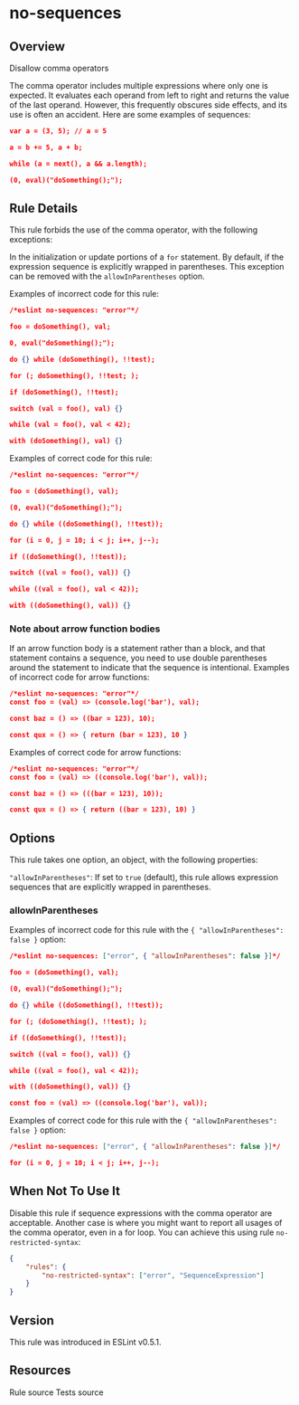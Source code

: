 
# no-sequences
## Overview
Disallow comma operators



The comma operator includes multiple expressions where only one is expected. It evaluates each operand from left to right and returns the value of the last operand. However, this frequently obscures side effects, and its use is often an accident. Here are some examples of sequences:

```json
var a = (3, 5); // a = 5

a = b += 5, a + b;

while (a = next(), a && a.length);

(0, eval)("doSomething();");
```
## Rule Details
This rule forbids the use of the comma operator, with the following exceptions:

In the initialization or update portions of a `for` statement.
By default, if the expression sequence is explicitly wrapped in parentheses. This exception can be removed with the `allowInParentheses` option.

Examples of incorrect code for this rule:


```json
/*eslint no-sequences: "error"*/

foo = doSomething(), val;

0, eval("doSomething();");

do {} while (doSomething(), !!test);

for (; doSomething(), !!test; );

if (doSomething(), !!test);

switch (val = foo(), val) {}

while (val = foo(), val < 42);

with (doSomething(), val) {}
```
Examples of correct code for this rule:


```json
/*eslint no-sequences: "error"*/

foo = (doSomething(), val);

(0, eval)("doSomething();");

do {} while ((doSomething(), !!test));

for (i = 0, j = 10; i < j; i++, j--);

if ((doSomething(), !!test));

switch ((val = foo(), val)) {}

while ((val = foo(), val < 42));

with ((doSomething(), val)) {}
```
### Note about arrow function bodies
If an arrow function body is a statement rather than a block, and that statement contains a sequence, you need to use double parentheses around the statement to indicate that the sequence is intentional.
Examples of incorrect code for arrow functions:


```json
/*eslint no-sequences: "error"*/
const foo = (val) => (console.log('bar'), val);

const baz = () => ((bar = 123), 10);

const qux = () => { return (bar = 123), 10 }
```
Examples of correct code for arrow functions:


```json
/*eslint no-sequences: "error"*/
const foo = (val) => ((console.log('bar'), val));

const baz = () => (((bar = 123), 10));

const qux = () => { return ((bar = 123), 10) }
```
## Options
This rule takes one option, an object, with the following properties:

`"allowInParentheses"`: If set to `true` (default), this rule allows expression sequences that are explicitly wrapped in parentheses.

### allowInParentheses
Examples of incorrect code for this rule with the `{ "allowInParentheses": false }` option:


```json
/*eslint no-sequences: ["error", { "allowInParentheses": false }]*/

foo = (doSomething(), val);

(0, eval)("doSomething();");

do {} while ((doSomething(), !!test));

for (; (doSomething(), !!test); );

if ((doSomething(), !!test));

switch ((val = foo(), val)) {}

while ((val = foo(), val < 42));

with ((doSomething(), val)) {}

const foo = (val) => ((console.log('bar'), val));
```
Examples of correct code for this rule with the `{ "allowInParentheses": false }` option:


```json
/*eslint no-sequences: ["error", { "allowInParentheses": false }]*/

for (i = 0, j = 10; i < j; i++, j--);
```
## When Not To Use It
Disable this rule if sequence expressions with the comma operator are acceptable.
Another case is where you might want to report all usages of the comma operator, even in a for loop. You can achieve this using rule `no-restricted-syntax`:

```json
{
    "rules": {
        "no-restricted-syntax": ["error", "SequenceExpression"]
    }
}
```

## Version
This rule was introduced in ESLint v0.5.1.
## Resources

Rule source 
Tests source 


